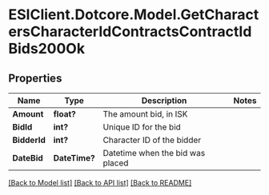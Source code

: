 # ESIClient.Dotcore.Model.GetCharactersCharacterIdContractsContractIdBids200Ok
## Properties

Name | Type | Description | Notes
------------ | ------------- | ------------- | -------------
**Amount** | **float?** | The amount bid, in ISK | 
**BidId** | **int?** | Unique ID for the bid | 
**BidderId** | **int?** | Character ID of the bidder | 
**DateBid** | **DateTime?** | Datetime when the bid was placed | 

[[Back to Model list]](../README.md#documentation-for-models) [[Back to API list]](../README.md#documentation-for-api-endpoints) [[Back to README]](../README.md)

